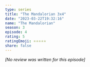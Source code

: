 ```yaml
---
type: series
title: "The Mandalorian 3x4"
date: "2023-03-22T19:32:16"
name: "The Mandalorian"
season: 3
episode: 4
rating: 5
ratingEmoji: ⭐️⭐️⭐️⭐️⭐️
share: false
---
```


_[No review was written for this episode]_
